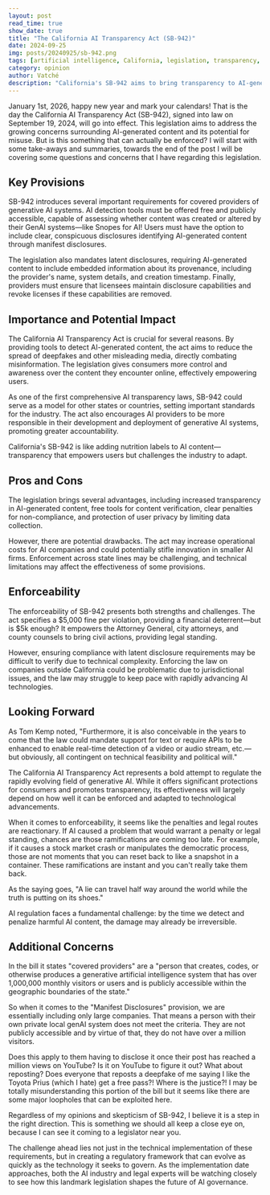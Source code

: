 ```yaml
---
layout: post
read_time: true
show_date: true
title: "The California AI Transparency Act (SB-942)"
date: 2024-09-25
img: posts/20240925/sb-942.png
tags: [artificial intelligence, California, legislation, transparency, regulation, SB-942]
category: opinion
author: Vatché
description: "California's SB-942 aims to bring transparency to AI-generated content starting January 1st, 2026. But can this landmark legislation actually be enforced effectively?"
---
```


January 1st, 2026, happy new year and mark your calendars! That is the day the California AI Transparency Act (SB-942), signed into law on September 19, 2024, will go into effect. This legislation aims to address the growing concerns surrounding AI-generated content and its potential for misuse. But is this something that can actually be enforced? I will start with some take-aways and summaries, towards the end of the post I will be covering some questions and concerns that I have regarding this legislation.

## Key Provisions

SB-942 introduces several important requirements for covered providers of generative AI systems. AI detection tools must be offered free and publicly accessible, capable of assessing whether content was created or altered by their GenAI systems—like Snopes for AI! Users must have the option to include clear, conspicuous disclosures identifying AI-generated content through manifest disclosures.

The legislation also mandates latent disclosures, requiring AI-generated content to include embedded information about its provenance, including the provider's name, system details, and creation timestamp. Finally, providers must ensure that licensees maintain disclosure capabilities and revoke licenses if these capabilities are removed.

## Importance and Potential Impact

The California AI Transparency Act is crucial for several reasons. By providing tools to detect AI-generated content, the act aims to reduce the spread of deepfakes and other misleading media, directly combating misinformation. The legislation gives consumers more control and awareness over the content they encounter online, effectively empowering users.

As one of the first comprehensive AI transparency laws, SB-942 could serve as a model for other states or countries, setting important standards for the industry. The act also encourages AI providers to be more responsible in their development and deployment of generative AI systems, promoting greater accountability.

<tweet>California's SB-942 is like adding nutrition labels to AI content—transparency that empowers users but challenges the industry to adapt.</tweet>

## Pros and Cons

The legislation brings several advantages, including increased transparency in AI-generated content, free tools for content verification, clear penalties for non-compliance, and protection of user privacy by limiting data collection.

However, there are potential drawbacks. The act may increase operational costs for AI companies and could potentially stifle innovation in smaller AI firms. Enforcement across state lines may be challenging, and technical limitations may affect the effectiveness of some provisions.

## Enforceability

The enforceability of SB-942 presents both strengths and challenges. The act specifies a $5,000 fine per violation, providing a financial deterrent—but is $5k enough? It empowers the Attorney General, city attorneys, and county counsels to bring civil actions, providing legal standing.

However, ensuring compliance with latent disclosure requirements may be difficult to verify due to technical complexity. Enforcing the law on companies outside California could be problematic due to jurisdictional issues, and the law may struggle to keep pace with rapidly advancing AI technologies.

## Looking Forward

As Tom Kemp noted, "Furthermore, it is also conceivable in the years to come that the law could mandate support for text or require APIs to be enhanced to enable real-time detection of a video or audio stream, etc.—but obviously, all contingent on technical feasibility and political will."

The California AI Transparency Act represents a bold attempt to regulate the rapidly evolving field of generative AI. While it offers significant protections for consumers and promotes transparency, its effectiveness will largely depend on how well it can be enforced and adapted to technological advancements.

When it comes to enforceability, it seems like the penalties and legal routes are reactionary. If AI caused a problem that would warrant a penalty or legal standing, chances are those ramifications are coming too late. For example, if it causes a stock market crash or manipulates the democratic process, those are not moments that you can reset back to like a snapshot in a container. These ramifications are instant and you can't really take them back.

As the saying goes, "A lie can travel half way around the world while the truth is putting on its shoes."

<tweet>AI regulation faces a fundamental challenge: by the time we detect and penalize harmful AI content, the damage may already be irreversible.</tweet>

## Additional Concerns

In the bill it states "covered providers" are a "person that creates, codes, or otherwise produces a generative artificial intelligence system that has over 1,000,000 monthly visitors or users and is publicly accessible within the geographic boundaries of the state."

So when it comes to the "Manifest Disclosures" provision, we are essentially including only large companies. That means a person with their own private local genAI system does not meet the criteria. They are not publicly accessible and by virtue of that, they do not have over a million visitors.

Does this apply to them having to disclose it once their post has reached a million views on YouTube? Is it on YouTube to figure it out? What about reposting? Does everyone that reposts a deepfake of me saying I like the Toyota Prius (which I hate) get a free pass?! Where is the justice?! I may be totally misunderstanding this portion of the bill but it seems like there are some major loopholes that can be exploited here.

Regardless of my opinions and skepticism of SB-942, I believe it is a step in the right direction. This is something we should all keep a close eye on, because I can see it coming to a legislator near you.

The challenge ahead lies not just in the technical implementation of these requirements, but in creating a regulatory framework that can evolve as quickly as the technology it seeks to govern. As the implementation date approaches, both the AI industry and legal experts will be watching closely to see how this landmark legislation shapes the future of AI governance.